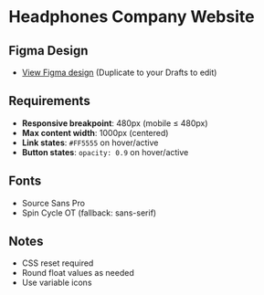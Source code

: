 # Headphones Company Website

## Figma Design
- [View Figma design]() (Duplicate to your Drafts to edit)

## Requirements
- **Responsive breakpoint**: 480px (mobile ≤ 480px)
- **Max content width**: 1000px (centered)
- **Link states**: `#FF5555` on hover/active
- **Button states**: `opacity: 0.9` on hover/active

## Fonts
- Source Sans Pro
- Spin Cycle OT (fallback: sans-serif)

## Notes
- CSS reset required
- Round float values as needed
- Use variable icons
